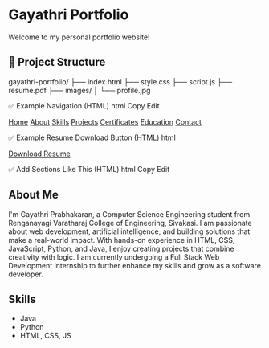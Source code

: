 

# Gayathri Portfolio

Welcome to my personal portfolio website!

## 📁 Project Structure




gayathri-portfolio/
├── index.html
├── style.css
├── script.js
├── resume.pdf
├── images/
│   └── profile.jpg



✅ Example Navigation (HTML)
html
Copy
Edit
<nav>
  <a href="#home">Home</a>
  <a href="#about">About</a>
  <a href="#skills">Skills</a>
  <a href="#projects">Projects</a>
  <a href="#certificates">Certificates</a>
  <a href="#education">Education</a>
  <a href="#contact">Contact</a>
</nav>




✅ Example Resume Download Button (HTML)
html



<a href="resume.pdf" download class="resume-button">Download Resume</a>



✅ Add Sections Like This (HTML)
html
Copy
Edit
<section id="about">
  <h2>About Me</h2>
  <p>I'm Gayathri Prabhakaran, a Computer Science Engineering student from Renganayagi Varatharaj College of Engineering, Sivakasi. I am passionate about web development, artificial intelligence, and building solutions that make a real-world impact. With hands-on experience in HTML, CSS, JavaScript, Python, and Java, I enjoy creating projects that combine creativity with logic. I am currently undergoing a Full Stack Web Development internship to further enhance my skills and grow as a software developer.

</p>
</section>

<section id="skills">
  <h2>Skills</h2>
  <ul>
    <li>Java</li>
    <li>Python</li>
    <li>HTML, CSS, JS</li>
    
  </ul>
</section>
